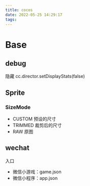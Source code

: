```yaml
---
title: cocos
date: 2022-05-25 14:29:17
tags:
---
```


# Base
## debug
隐藏
cc.director.setDisplayStats(false)

## Sprite
### SizeMode
- CUSTOM 预设的尺寸
- TRIMMED 裁剪后的尺寸
- RAW 原图

## wechat
入口
- 微信小游戏：game.json
- 微信小程序：app.json
